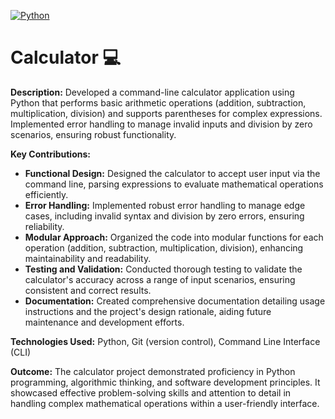 [![Python](https://img.shields.io/badge/Python-3776AB?style=for-the-badge&logo=python&logoColor=white)](https://www.python.org/)

# Calculator 💻

**Description:** Developed a command-line calculator application using Python that performs basic arithmetic operations (addition, subtraction, multiplication, division) and supports parentheses for complex expressions. Implemented error handling to manage invalid inputs and division by zero scenarios, ensuring robust functionality.

**Key Contributions:**
- **Functional Design:** Designed the calculator to accept user input via the command line, parsing expressions to evaluate mathematical operations efficiently.
- **Error Handling:** Implemented robust error handling to manage edge cases, including invalid syntax and division by zero errors, ensuring reliability.
- **Modular Approach:** Organized the code into modular functions for each operation (addition, subtraction, multiplication, division), enhancing maintainability and readability.
- **Testing and Validation:** Conducted thorough testing to validate the calculator's accuracy across a range of input scenarios, ensuring consistent and correct results.
- **Documentation:** Created comprehensive documentation detailing usage instructions and the project's design rationale, aiding future maintenance and development efforts.

**Technologies Used:**
Python, Git (version control), Command Line Interface (CLI)

**Outcome:**
The calculator project demonstrated proficiency in Python programming, algorithmic thinking, and software development principles. It showcased effective problem-solving skills and attention to detail in handling complex mathematical operations within a user-friendly interface.
